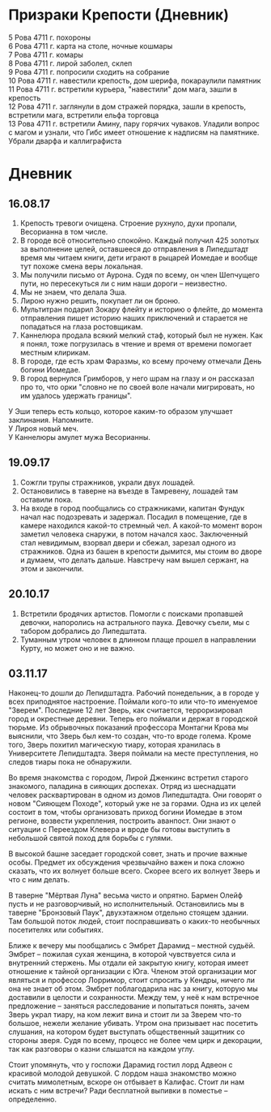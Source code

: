 # Призраки Крепости (Дневник)


5 Рова 4711 г.	похороны  
6 Рова 4711 г.	карта на столе, ночные кошмары  
7 Рова 4711 г.	комары  
8 Рова 4711 г.	лирой заболел, склеп  
9 Рова 4711 г.	попросили сходить на собрание  
10 Рова 4711 г.	навестили крепость, дом шерифа, покараулили памятник  
11 Рова 4711 г.	встретили курьера, "навестили" дом мага, зашли в крепость  
12 Рова 4711 г.	заглянули в дом стражей порядка, зашли в крепость, встретили мага, встретили ельфа торговца  
13 Рова 4711 г.	встретили Амину, пару горячих чуваков. Уладили вопрос с магом и узнали, что Гибс имеет отношение к надписям на памятнике. Убрали дварфа и каллиграфиста  


# Дневник

## 16.08.17

1. Крепость тревоги очищена. Строение рухнуло, духи пропали, Весорианна в том числе.
2. В городе всё относительно спокойно. Каждый получил 425 золотых за выполнение целей, оставшееся до отправления в Липедштадт время мы читаем книги, дети играют в рыцарей Иомедае и вообще тут похоже смена веры локальная.
3. Мы получили письмо от Аурона. Судя по всему, он член Шепчущего пути, но пересекуться ли с ним наши дороги – неизвестно.
4. Мы не знаем, что делала Эша.
5. Лирою нужно решить, покупает ли он броню.
6. Мультитран подарил Зокару флейту и историю о флейте, до момента отправления пишет историю наших приключений и старается не попадаться на глаза ростовщикам.
7. Каннелюра продала всякий мелкий стаф, который был не нужен. Как я понял, тоже погрузилась в чтение и время от времени помогает местным клирикам.
8. В городе, где есть храм Фаразмы, ко всему прочему отмечали День богини Иомедае.
9. В город вернулся Гримборов, у него шрам на глазу и он рассказал про то, что орки "словно не по своей воле начали мигрировать, но им удалось удержать границы".

У Эши теперь есть кольцо, которое каким-то образом улучшает заклинания. Напомните.  
У Лироя новый меч.  
У Каннелюры амулет мужа Весорианны.  


## 19.09.17

1. Сожгли трупы стражников, украли двух лошадей.
2. Остановились в таверне на въезде в Тамревену, лошадей там оставили пока.
3. На входе в город пообщались со стражниками, капитан Фундук начал нас подозревать и задержал. Посадил в помещение, где в камере находился какой-то стремный чел. А какой-то момент ворон заметил человека снаружи, в потом начался хаос. Заключенный стал невидимым, взорвал двери и сбежал, зарезал одного из стражников. Одна из башен в крепости дымится, мы стоим во дворе и думаем, что делать дальше. Навстречу нам вышел сержант, на этом и закончили.

## 20.10.17
1. Встретили бродячих артистов. Помогли с поисками пропавшей девочки, напоролись на астрального паука. Девочку съели, мы с табором добрались до Липедштата.
2. Туманным утром человек в длинном плаще прошел в направлении Курту, но может оно и не важно. 


## 03.11.17
Наконец-то дошли до Лепидштадта. Рабочий понедельник, а в городе у всех приподнятое настроение. Поймали кого-то или что-то именуемое "Зверем". Последние 12 лет Зверь, как считается, терроризировал город и окрестные деревни. Теперь его поймали и держат в городской тюрьме. Из обрывочных показаний профессора Монтагни Крова мы выяснили, что Зверь был кем-то создан, что-то вроде голема. Кроме того, Зверь похитил магическую тиару, которая хранилась в Университете Лепидштадта. Зверя поймали на месте преступления, но следов тиары пока не обнаружили. 

Во время знакомства с городом, Лирой Дженкинс встретил старого знакомого, паладина в сияющих доспехах. Отряд из шеснадцати человек расквартирован в одном из домов Липедштадта. Они говорят о новом "Сияющем Походе", который уже не за горами. Одна из их целей состоит в том, чтобы организовать приход богини Иомедае в этом регионе, возвести укрепления, построить аванпост. Они знают о ситуации с Переездом Клевера и вроде бы готовы выступить в небольшой святой поход для борьбы с гулями. 

В высокой башне заседает городской совет, знать и прочие важные особы. Предмет их обсуждения чрезвычайно важен и пока сложно сказать, что их волнует больше всего. Скорее всего их волнует Зверь и что с ним делать. 

В таверне "Мёртвая Луна" весьма чисто и опрятно. Бармен Олейф пусть и не разговорчивый, но исполнительный. 
Остановились мы в таверне "Бронзовый Паук", двухэтажном отдельно стоящем здании. Там большой поток людей, стоит посправшивать о каких-то необычных посетителях или событиях. 

Ближе к вечеру мы пообщались с Эмбрет Дарамид – местной судьёй. Эмбрет – пожилая сухая женщина, в которой чувствуется сила и внутренний стержень. Мы отдали ей закрытую книгу, которая имеет отношение к тайной организации с Юга. Членом этой организации мог являться и профессор Лорримор, стоит спросить у Кендры, ничего ли она не знает об этом. Эмбрет поблагодарила нас за книгу, которую мы доставили в целости и сохранности. Между тем, у неё к нам встречное предложение – заняться расследование и попытаться понять, зачем Зверь украл тиару, на ком лежит вина и стоит ли за Зверем что-то большое, нежели желание убивать. Утром она призывает нас посетить слушания, на котором будет выступать общественный защитник со стороны зверя. Судя по всему, процесс не более чем цирк и декорации, так как разговоры о казни слышатся на каждом углу. 

Стоит упомянуть, что у госпожи Дарамид гостил лорд Адвеон с красивой молодой девушкой. С лордом наша знакомство можно считать мимолетным, вскоре он отбывает в Калифас. Стоит ли нам искать с ним встречи? Ради бесплатной выпивки в поместье – определенно. 




